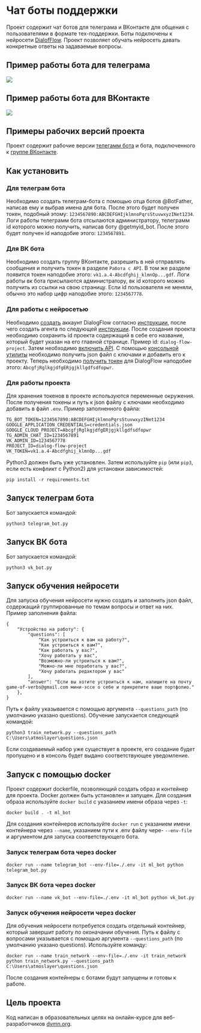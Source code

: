 # Чат боты поддержки
Проект содержит чат ботов для телеграма и ВКонтакте для общения с пользователями в формате тех-поддержки.
Боты подключены к нейросети [DialofFlow](https://cloud.google.com/dialogflow). Проект позволяет обучать нейросеть давать конкретные 
ответы на задаваемые вопросы.
## Пример работы бота для телеграма
![](https://github.com/Atmoslayer/ml-bot/blob/main/demo%20gif/demo_tg_bot.gif)
## Пример работы бота для ВКонтакте
![](https://github.com/Atmoslayer/ml-bot/blob/main/demo%20gif/demo_vk_bot.gif)
## Примеры рабочих версий проекта
Проект содержит рабочие версии [телегамм бота](https://t.me/AI_Helper_Atmoslayer_Bot) и бота, подключенного к [группе ВКонтакте](https://vk.com/club212911768).
## Как установить
### Для телеграм бота
Необходимо создать телеграм-бота с помощью отца ботов @BotFather, написав ему и выбрав имена для бота. 
После этого будет получен токен, подобный этому: `1234567890:ABCDEFGHIjklmnoPqrsStuvwxyzINet1234`.
Логи работы телеграмм бота отсылаются администратору, телеграмм id которого можно получить,
написав боту @getmyid_bot.
После этого будет получен id наподобие этого: `1234567891`.
### Для ВК бота
Необходимо создать группу ВКонтакте, разрешить в ней отправлять сообщения и получить токен в разделе
`Работа с API`.
В том же разделе появится токен наподобие этого: `vk1.a.4-Abcdfghij_klmnOp...gdf`.
Логи работы вк бота присылаются администратору, вк id которого можно получить из ссылки на свою страницу.
Если id пользователя не меняли, обычно это набор цифр наподобие этого: `1234567778`.
### Для работы с нейросетью
Необходимо [создать](https://dialogflow.cloud.google.com) аккаунт DialogFlow согласно 
[инструкции](https://cloud.google.com/dialogflow/es/docs/quick/setup), после чего создать агента по следующей [инструкции](https://cloud.google.com/dialogflow/docs/quick/build-agent).
После создания проекта необходимо сохранить id проекта содержащий в себе его название, который будет указан на его главной странице.
Пример id: `dialog-flow-project`.
Затем необходимо [включить API](https://cloud.google.com/dialogflow/es/docs/quick/setup#api).
С помощью [консольной утилиты](https://cloud.google.com/dialogflow/es/docs/quick/setup#sdk) необходимо получить 
json файл с ключами и добавить его к проекту.
Теперь необходимо [получить токен](https://cloud.google.com/docs/authentication/api-keys) для DialogFlow наподобие этого:
`AbcgfjRglkgjdfgERjgjkllgdfsdfopwr`.
### Для работы проекта
Для хранения токенов в проекте используются переменные окружения. После получения токены и путь к json файлу с ключами необходимо добавить в файл `.env`.
Пример заполненного файла:
```
TG_BOT_TOKEN=1234567890:ABCDEFGHIjklmnoPqrsStuvwxyzINet1234
GOOGLE_APPLICATION_CREDENTIALS=credentials.json
GOOGLE_CLOUD_PROJECT=AbcgfjRglkgjdfgERjgjkllgdfsdfopwr
TG_ADMIN_CHAT_ID=1234567891
VK_ADMIN_ID=1234567778
PROJECT_ID=dialog-flow-project
VK_TOKEN=vk1.a.4-Abcdfghij_klmnOp...gdf
```
Python3 должен быть уже установлен.
Затем используйте `pip` (или `pip3`, если есть конфликт с Python2) для установки зависимостей:
```commandline
pip install -r requirements.txt
```
## Запуск телеграм бота
Бот запускается командой:
```commandline
python3 telegram_bot.py           
```
## Запуск ВК бота
Бот запускается командой:
```commandline
python3 vk_bot.py           
```
## Запуск обучения нейросети
Для запуска обучения нейросети нужно создать и заполнить json файл, содержащий группированные по темам
вопросы и ответ на них. Пример заполнения файла:
```
{
    "Устройство на работу": {
        "questions": [
            "Как устроиться к вам на работу?",
            "Как устроиться к вам?",
            "Как работать у вас?",
            "Хочу работать у вас",
            "Возможно-ли устроиться к вам?",
            "Можно-ли мне поработать у вас?",
            "Хочу работать редактором у вас"
        ],
        "answer": "Если вы хотите устроиться к нам, напишите на почту game-of-verbs@gmail.com мини-эссе о себе и прикрепите ваше портфолио."
    },
}
```
Путь к файлу указывается с помощью аргумента `--questions_path` (по умолчанию указано questions).
Обучение запускается следующей командой:
```commandline
python3 train_network.py --questions_path C:\Users\atmoslayer\questions.json
```
Если создаваемый набор уже существует в проекте, его создание будет пропущено и в консоль будет выдано
соответствующее уведомление.
## Запуск с помощью docker
Проект содержит dockerfile, позволяющий создать образ и контейнер для проекта.
Docker должен быть установлен и запущен.
Для создания образа используйте `docker build` с указанием имени образа через `-t`:
```commandline
docker build . -t ml_bot
```
Для создания контейнеров используйте `docker run` с указанием имени контейнера через `--name`, указанием пути к .env файлу чере- `--env-file` 
и аргументом для запуска соответствующего бота.
### Запуск телеграм бота через docker
```commandline
docker run --name telegram_bot --env-file=./.env -it ml_bot python telegram_bot.py
```
### Запуск ВК бота через docker
```commandline
docker run --name vk_bot --env-file=./.env -it ml_bot python vk_bot.py
```
### Запуск обучения нейросети через docker
Для обучения нейросети потребуется создать отдельный контейнер, который завершит работу по оконачании обучения.
Путь к файлу с вопросами указывается с помощью аргумента `--questions_path` (по умолчанию указано questions).
Используйте команду:
```commandline
docker run --name train_network --env-file=./.env -it train_network python train_network.py --questions_path C:\Users\atmoslayer\questions.json
```
После создания контейнеры с ботами будут запущены и готовы к работе.
## Цель проекта
Код написан в образовательных целях на онлайн-курсе для веб-разработчиков [dvmn.org](https://dvmn.org/).
